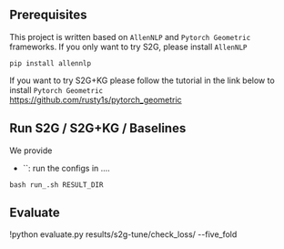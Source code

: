 






## Prerequisites

This project is written based on `AllenNLP` and `Pytorch Geometric` frameworks.
If you only want to try S2G, please install `AllenNLP`

```
pip install allennlp

```

If you want to try S2G+KG please follow the tutorial in the link below to install `Pytorch Geometric`  
https://github.com/rusty1s/pytorch_geometric



## Run S2G / S2G+KG / Baselines

We provide

+ ``: run the configs in ....

```
bash run_.sh RESULT_DIR
```




## Evaluate

!python evaluate.py results/s2g-tune/check_loss/ --five_fold


